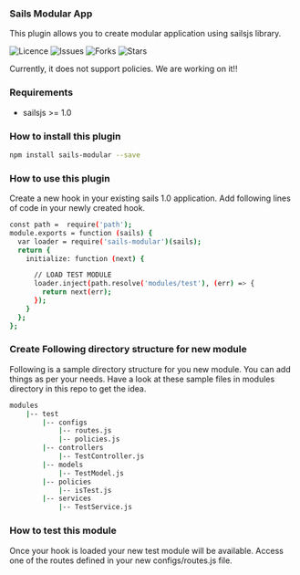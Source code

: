 ### Sails Modular App

This plugin allows you to create modular application using sailsjs library.

![Licence](https://img.shields.io/github/license/learn2torials/sails-modular)
![Issues](https://img.shields.io/github/issues/learn2torials/sails-modular)
![Forks](https://img.shields.io/github/forks/learn2torials/sails-modular)
![Stars](https://img.shields.io/github/stars/learn2torials/sails-modular)

Currently, it does not support policies. We are working on it!!

### Requirements

- sailsjs >= 1.0

### How to install this plugin

```bash
npm install sails-modular --save
```

### How to use this plugin

Create a new hook in your existing sails 1.0 application.
Add following lines of code in your newly created hook.

```bash
const path =  require('path');
module.exports = function (sails) {
  var loader = require('sails-modular')(sails);
  return {
    initialize: function (next) {

      // LOAD TEST MODULE
      loader.inject(path.resolve('modules/test'), (err) => {
        return next(err);
      });
    }
  };
};
```

### Create Following directory structure for new module

Following is a sample directory structure for you new module.
You can add things as per your needs. Have a look at these sample files in
modules directory in this repo to get the idea.

```bash
modules
    |-- test
        |-- configs
            |-- routes.js
            |-- policies.js
        |-- controllers
            |-- TestController.js
        |-- models
            |-- TestModel.js
        |-- policies
            |-- isTest.js
        |-- services
            |-- TestService.js
```

### How to test this module

Once your hook is loaded your new test module will be available.
Access one of the routes defined in your new configs/routes.js file.
